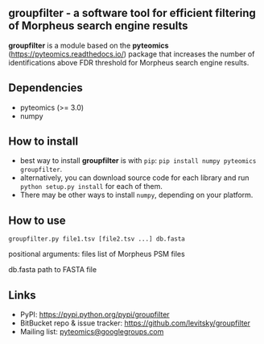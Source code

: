 groupfilter - a software tool for efficient filtering of Morpheus search engine results
---------------------------------------------------------------------------------------

**groupfilter** is a module based on the
**pyteomics** (https://pyteomics.readthedocs.io/) package that
increases the number of identifications above FDR threshold for Morpheus search engine results.

Dependencies
------------

- pyteomics (>= 3.0)
- numpy

How to install
--------------

 - best way to install **groupfilter** is with ``pip``: ``pip install numpy
   pyteomics groupfilter``.
 - alternatively, you can download source code for each library and run
   ``python setup.py install`` for each of them.
 - There may be other ways to install ``numpy``, depending on your platform.

How to use
--------------

``groupfilter.py file1.tsv [file2.tsv ...] db.fasta``

positional arguments:
  files       list of Morpheus PSM files

  db.fasta       path to FASTA file

Links
-----

- PyPI: https://pypi.python.org/pypi/groupfilter
- BitBucket repo & issue tracker: https://github.com/levitsky/groupfilter
- Mailing list: pyteomics@googlegroups.com
